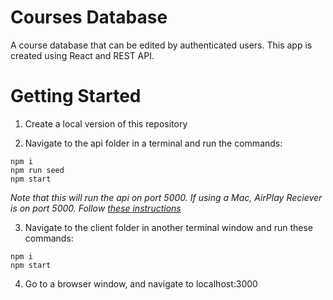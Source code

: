 # Courses Database

A course database that can be edited by authenticated users. This app is created using React and REST API.

# Getting Started

1. Create a local version of this repository

2. Navigate to the api folder in a terminal and run the commands:
```
npm i
npm run seed
npm start
```
*Note that this will run the api on port 5000. If using a Mac, AirPlay Reciever is on port 5000. Follow [these instructions](https://support.apple.com/en-bw/guide/mac-help/mchl15c9e4b5/mac)*

3. Navigate to the client folder in another terminal window and run these commands:
```
npm i
npm start
```

4. Go to a browser window, and navigate to localhost:3000

